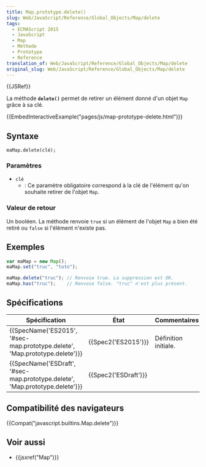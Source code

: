 ```yaml
---
title: Map.prototype.delete()
slug: Web/JavaScript/Reference/Global_Objects/Map/delete
tags:
  - ECMAScript 2015
  - JavaScript
  - Map
  - Méthode
  - Prototype
  - Reference
translation_of: Web/JavaScript/Reference/Global_Objects/Map/delete
original_slug: Web/JavaScript/Reference/Global_Objects/Map/delete
---
```

{{JSRef}}

La méthode **`delete()`** permet de retirer un élément donné d'un objet `Map` grâce à sa clé.

{{EmbedInteractiveExample("pages/js/map-prototype-delete.html")}}

## Syntaxe

    maMap.delete(clé);

### Paramètres

- `clé`
  - : Ce paramètre obligatoire correspond à la clé de l'élément qu'on souhaite retirer de l'objet `Map`.

### Valeur de retour

Un booléen. La méthode renvoie `true` si un élément de l'objet `Map` a bien été retiré ou `false` si l'élément n'existe pas.

## Exemples

```js
var maMap = new Map();
maMap.set("truc", "toto");

maMap.delete("truc"); // Renvoie true. La suppression est OK.
maMap.has("truc");    // Renvoie false. "truc" n'est plus présent.
```

## Spécifications

| Spécification                                                                                        | État                         | Commentaires         |
| ---------------------------------------------------------------------------------------------------- | ---------------------------- | -------------------- |
| {{SpecName('ES2015', '#sec-map.prototype.delete', 'Map.prototype.delete')}} | {{Spec2('ES2015')}}     | Définition initiale. |
| {{SpecName('ESDraft', '#sec-map.prototype.delete', 'Map.prototype.delete')}} | {{Spec2('ESDraft')}} |                      |

## Compatibilité des navigateurs

{{Compat("javascript.builtins.Map.delete")}}

## Voir aussi

- {{jsxref("Map")}}
